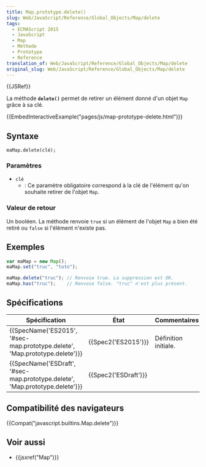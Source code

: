 ```yaml
---
title: Map.prototype.delete()
slug: Web/JavaScript/Reference/Global_Objects/Map/delete
tags:
  - ECMAScript 2015
  - JavaScript
  - Map
  - Méthode
  - Prototype
  - Reference
translation_of: Web/JavaScript/Reference/Global_Objects/Map/delete
original_slug: Web/JavaScript/Reference/Global_Objects/Map/delete
---
```

{{JSRef}}

La méthode **`delete()`** permet de retirer un élément donné d'un objet `Map` grâce à sa clé.

{{EmbedInteractiveExample("pages/js/map-prototype-delete.html")}}

## Syntaxe

    maMap.delete(clé);

### Paramètres

- `clé`
  - : Ce paramètre obligatoire correspond à la clé de l'élément qu'on souhaite retirer de l'objet `Map`.

### Valeur de retour

Un booléen. La méthode renvoie `true` si un élément de l'objet `Map` a bien été retiré ou `false` si l'élément n'existe pas.

## Exemples

```js
var maMap = new Map();
maMap.set("truc", "toto");

maMap.delete("truc"); // Renvoie true. La suppression est OK.
maMap.has("truc");    // Renvoie false. "truc" n'est plus présent.
```

## Spécifications

| Spécification                                                                                        | État                         | Commentaires         |
| ---------------------------------------------------------------------------------------------------- | ---------------------------- | -------------------- |
| {{SpecName('ES2015', '#sec-map.prototype.delete', 'Map.prototype.delete')}} | {{Spec2('ES2015')}}     | Définition initiale. |
| {{SpecName('ESDraft', '#sec-map.prototype.delete', 'Map.prototype.delete')}} | {{Spec2('ESDraft')}} |                      |

## Compatibilité des navigateurs

{{Compat("javascript.builtins.Map.delete")}}

## Voir aussi

- {{jsxref("Map")}}
